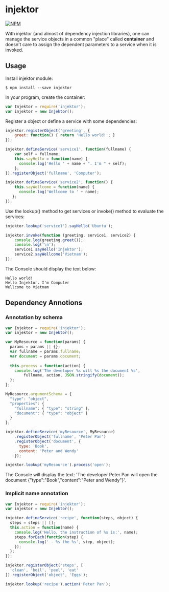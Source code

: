 # injektor

[![NPM](https://nodei.co/npm/injektor.png?downloads=true&downloadRank=true&stars=true)](https://nodei.co/npm/injektor/)

With injektor (and almost of dependency injection libraries), one can manage the service objects in a common "place" called **container** and doesn't care to assign the dependent parameters to a service when it is invoked.

## Usage

Install injektor module:

```shell
$ npm install --save injektor
```

In your program, create the container:

```javascript
var Injektor = require('injektor');
var injektor = new Injektor();
```

Register a object or define a service with some dependencies:

```javascript
injektor.registerObject('greeting', {
    greet: function() { return 'Hello world!'; }
});

injektor.defineService('service1', function(fullname) {
    var self = fullname;
    this.sayHello = function(name) {
      console.log('Hello ' + name + ". I'm " + self);
    }; 
}).registerObject('fullname', 'Computer');

injektor.defineService('service2', function() { 
    this.sayWellcome = function(name) {
      console.log('Wellcome to ' + name);
   }; 
});

```

Use the lookup() method to get services or invoke() method to evaluate the services:


```javascript
injektor.lookup('service1').sayHello('Ubuntu');

injektor.invoke(function (greeting, service1, service2) {
    console.log(greeting.greet());
    console.log('\n');
    service1.sayHello('Injektor');
    service2.sayWellcome('Vietnam');
});
```

The Console should display the text below:

```
Hello world!
Hello Injektor. I'm Computer
Wellcome to Vietnam
```

## Dependency Annotions

### Annotation by schema

```javascript
var Injektor = require('injektor');
var injektor = new Injektor();

var MyResource = function(params) {
  params = params || {};
  var fullname = params.fullname;
  var document = params.document;
  
  this.process = function(action) {
    console.log('The developer %s will %s the document %s', 
        fullname, action, JSON.stringify(document));
  };
};

MyResource.argumentSchema = {
  "type": "object",
  "properties": {
    "fullname": { "type": "string" },
    "document": { "type": "object" }
  }
};

injektor.defineService('myResource', MyResource)
    .registerObject('fullname', 'Peter Pan')
    .registerObject('document', { 
      type: 'Book',
      content: 'Peter and Wendy'
    });

injektor.lookup('myResource').process('open');
```

The Console will display the text: 'The developer Peter Pan will open the document {"type":"Book","content":"Peter and Wendy"}'.

### Implicit name annotation

```javascript
var Injektor = require('injektor');
var injektor = new Injektor();

injektor.defineService('recipe', function(steps, object) {
  steps = steps || [];
  this.action = function(name) {
    console.log('Hello, the instruction of %s is:', name);
    steps.forEach(function(step) {
      console.log(' - %s the %s', step, object);
    });
  };
});

injektor.registerObject('steps', [
  'clean', 'boil', 'peel', 'eat'
]).registerObject('object', 'Eggs');

injektor.lookup('recipe').action('Peter Pan');
```